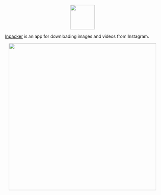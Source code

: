 <p align="center">
  <img src="https://raw.githubusercontent.com/dreyman/inpacker/master/src/main/resources/public/logo2.png" height="80" />
</p>

[Inpacker](https://service.herokuapp.com) is an app for downloading images and videos from Instagram.

<p align="center">
  <img src="https://raw.githubusercontent.com/dreyman/inpacker/master/src/main/resources/public/inpacker_preview_2.gif" height="480" />
</p>
